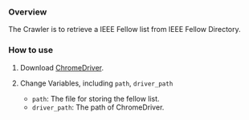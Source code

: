 ### Overview

The Crawler is to retrieve a IEEE Fellow list from IEEE Fellow Directory.

### How to use

1. Download [ChromeDriver](https://googlechromelabs.github.io/chrome-for-testing/).

2. Change Variables, including `path`, `driver_path`

   - `path`: The file for storing the fellow list.
   - `driver_path`: The path of ChromeDriver. 

   

   
